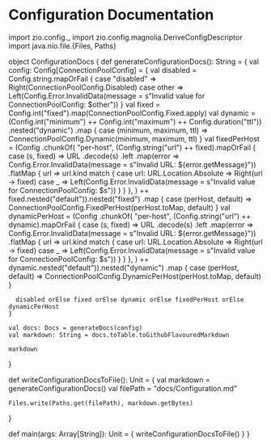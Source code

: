 # Configuration Documentation

import zio.config.\_
import zio.config.magnolia.DeriveConfigDescriptor
import java.nio.file.{Files, Paths}

object ConfigurationDocs {
def generateConfigurationDocs(): String = {
val config: Config[ConnectionPoolConfig] = {
val disabled = Config.string.mapOrFail {
case "disabled" => Right(ConnectionPoolConfig.Disabled)
case other => Left(Config.Error.InvalidData(message = s"Invalid value for ConnectionPoolConfig: $other"))
}
val fixed = Config.int("fixed").map(ConnectionPoolConfig.Fixed.apply)
val dynamic = (Config.int("minimum") ++ Config.int("maximum") ++ Config.duration("ttl"))
.nested("dynamic")
.map { case (minimum, maximum, ttl) =>
ConnectionPoolConfig.Dynamic(minimum, maximum, ttl)
}
val fixedPerHost = (Config
.chunkOf(
"per-host",
(Config.string("url") ++ fixed).mapOrFail { case (s, fixed) =>
URL
.decode(s)
.left
.map(error => Config.Error.InvalidData(message = s"Invalid URL: ${error.getMessage}"))
.flatMap { url =>
url.kind match {
case url: URL.Location.Absolute => Right(url -> fixed)
case _ => Left(Config.Error.InvalidData(message = s"Invalid value for ConnectionPoolConfig: $s"))
}
}
},
) ++ fixed.nested("default")).nested("fixed")
.map { case (perHost, default) =>
ConnectionPoolConfig.FixedPerHost(perHost.toMap, default)
}
val dynamicPerHost = (Config
.chunkOf(
"per-host",
(Config.string("url") ++ dynamic).mapOrFail { case (s, fixed) =>
URL
.decode(s)
.left
.map(error => Config.Error.InvalidData(message = s"Invalid URL: ${error.getMessage}"))
.flatMap { url =>
url.kind match {
case url: URL.Location.Absolute => Right(url -> fixed)
case _ => Left(Config.Error.InvalidData(message = s"Invalid value for ConnectionPoolConfig: $s"))
}
}
},
) ++ dynamic.nested("default")).nested("dynamic")
.map { case (perHost, default) =>
ConnectionPoolConfig.DynamicPerHost(perHost.toMap, default)
}

      disabled orElse fixed orElse dynamic orElse fixedPerHost orElse dynamicPerHost
    }

    val docs: Docs = generateDocs(config)
    val markdown: String = docs.toTable.toGithubFlavouredMarkdown

    markdown

}

def writeConfigurationDocsToFile(): Unit = {
val markdown = generateConfigurationDocs()
val filePath = "docs/Configuration.md"

    Files.write(Paths.get(filePath), markdown.getBytes)

}

def main(args: Array[String]): Unit = {
writeConfigurationDocsToFile()
}
}
